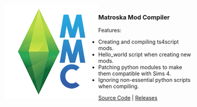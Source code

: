 <img align="left" src="/assets/mmc_icon_small.png">

### Matroska Mod Compiler  
Features:
* Creating and compiling ts4script mods.
* Hello_world script when creating new mods.
* Patching python modules to make them compatible with Sims 4.
* Ignoring non-essential python scripts when compiling.  

[Source Code](https://github.com/MatroSkaMods/MMC) | [Releases](https://github.com/MatroSkaMods/MMC/releases)
